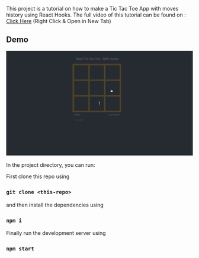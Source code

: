 This project is a tutorial on how to make a Tic Tac Toe App with moves history using React Hooks. The full video of this tutorial can be found on : <a href="https://youtu.be/1jDG74fXy3k">Click Here</a> (Right Click & Open in New Tab)

## Demo

<img src="public/react-tic-tac-toe-app.gif">

In the project directory, you can run:

First clone this repo using
### `git clone <this-repo>`

and then install the dependencies using
### `npm i`

Finally run the development server using
### `npm start`